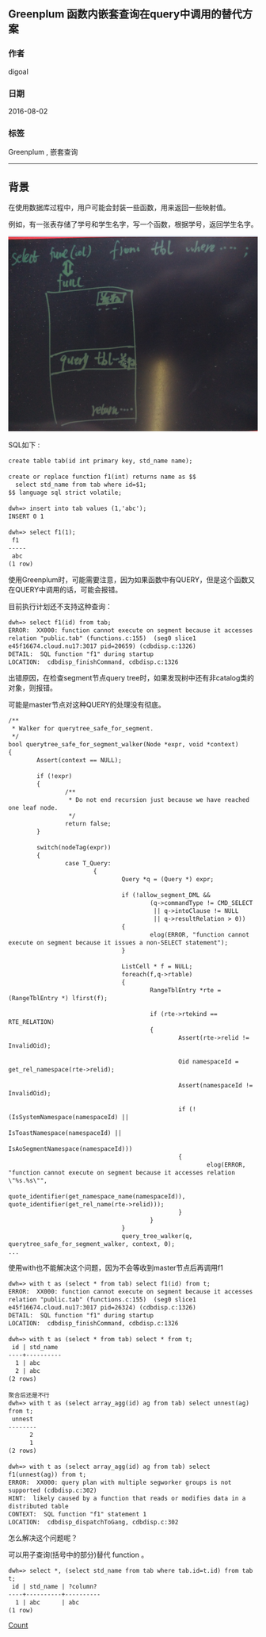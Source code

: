 ## Greenplum 函数内嵌套查询在query中调用的替代方案  
                                                                      
### 作者                                                                          
digoal                                                                          
                                                                      
### 日期                                                                          
2016-08-02                                                                      
                                                                      
### 标签                                                                          
Greenplum , 嵌套查询                             
                                                                      
----                                                                          
                                                                      
## 背景  
在使用数据库过程中，用户可能会封装一些函数，用来返回一些映射值。    
    
例如，有一张表存储了学号和学生名字，写一个函数，根据学号，返回学生名字。    
    
![screenshot](20160802_01_pic_001.png)  
    
SQL如下 :   
  
```  
create table tab(id int primary key, std_name name);  
  
create or replace function f1(int) returns name as $$  
  select std_name from tab where id=$1;  
$$ language sql strict volatile;  
  
dwh=> insert into tab values (1,'abc');  
INSERT 0 1  
  
dwh=> select f1(1);  
 f1    
-----  
 abc  
(1 row)  
```  
  
使用Greenplum时，可能需要注意，因为如果函数中有QUERY，但是这个函数又在QUERY中调用的话，可能会报错。    
    
目前执行计划还不支持这种查询：    
  
```  
dwh=> select f1(id) from tab;  
ERROR:  XX000: function cannot execute on segment because it accesses relation "public.tab" (functions.c:155)  (seg0 slice1 e45f16674.cloud.nu17:3017 pid=20659) (cdbdisp.c:1326)  
DETAIL:  SQL function "f1" during startup  
LOCATION:  cdbdisp_finishCommand, cdbdisp.c:1326  
```  
    
出错原因，在检查segment节点query tree时，如果发现树中还有非catalog类的对象，则报错。    
  
可能是master节点对这种QUERY的处理没有彻底。      
  
```  
/**  
 * Walker for querytree_safe_for_segment.  
 */  
bool querytree_safe_for_segment_walker(Node *expr, void *context)  
{  
        Assert(context == NULL);  
  
        if (!expr)  
        {  
                /**  
                 * Do not end recursion just because we have reached one leaf node.  
                 */  
                return false;  
        }  
  
        switch(nodeTag(expr))  
        {  
                case T_Query:  
                        {  
                                Query *q = (Query *) expr;  
  
                                if (!allow_segment_DML &&  
                                        (q->commandType != CMD_SELECT  
                                         || q->intoClause != NULL  
                                         || q->resultRelation > 0))  
                                {  
                                        elog(ERROR, "function cannot execute on segment because it issues a non-SELECT statement");  
                                }  
  
                                ListCell * f = NULL;  
                                foreach(f,q->rtable)  
                                {  
                                        RangeTblEntry *rte = (RangeTblEntry *) lfirst(f);  
  
                                        if (rte->rtekind == RTE_RELATION)  
                                        {  
                                                Assert(rte->relid != InvalidOid);  
  
                                                Oid namespaceId = get_rel_namespace(rte->relid);  
  
                                                Assert(namespaceId != InvalidOid);  
  
                                                if (!(IsSystemNamespace(namespaceId) ||  
                                                          IsToastNamespace(namespaceId) ||  
                                                          IsAoSegmentNamespace(namespaceId)))  
                                                {  
                                                        elog(ERROR, "function cannot execute on segment because it accesses relation \"%s.%s\"",  
                                                                        quote_identifier(get_namespace_name(namespaceId)), quote_identifier(get_rel_name(rte->relid)));  
                                                }  
                                        }  
                                }  
                                query_tree_walker(q, querytree_safe_for_segment_walker, context, 0);    
...  
```  
    
使用with也不能解决这个问题，因为不会等收到master节点后再调用f1    
  
```  
dwh=> with t as (select * from tab) select f1(id) from t;  
ERROR:  XX000: function cannot execute on segment because it accesses relation "public.tab" (functions.c:155)  (seg0 slice1 e45f16674.cloud.nu17:3017 pid=26324) (cdbdisp.c:1326)  
DETAIL:  SQL function "f1" during startup  
LOCATION:  cdbdisp_finishCommand, cdbdisp.c:1326  
  
dwh=> with t as (select * from tab) select * from t;  
 id | std_name   
----+----------  
  1 | abc  
  2 | abc  
(2 rows)  
  
聚合后还是不行  
dwh=> with t as (select array_agg(id) ag from tab) select unnest(ag) from t;  
 unnest   
--------  
      2  
      1  
(2 rows)  
  
dwh=> with t as (select array_agg(id) ag from tab) select f1(unnest(ag)) from t;  
ERROR:  XX000: query plan with multiple segworker groups is not supported (cdbdisp.c:302)  
HINT:  likely caused by a function that reads or modifies data in a distributed table  
CONTEXT:  SQL function "f1" statement 1  
LOCATION:  cdbdisp_dispatchToGang, cdbdisp.c:302  
```  
    
怎么解决这个问题呢？      
  
可以用子查询(括号中的部分)替代 function 。      
  
```  
dwh=> select *, (select std_name from tab where tab.id=t.id) from tab t;  
 id | std_name | ?column?   
----+----------+----------  
  1 | abc      | abc  
(1 row)  
```  
     
  
                                                                      
[Count](http://info.flagcounter.com/h9V1)                                                                          
                        
                    

